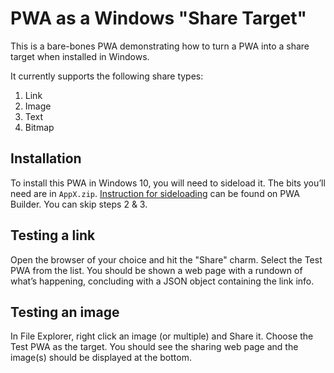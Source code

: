 # PWA as a Windows "Share Target"

This is a bare-bones PWA demonstrating how to turn a PWA into a share target when installed in Windows.

It currently supports the following share types:

1. Link
2. Image
3. Text
4. Bitmap

## Installation

To install this PWA in Windows 10, you will need to sideload it. The bits you’ll need are in `AppX.zip`. [Instruction for sideloading](https://docs.pwabuilder.com/quickstart/2018/02/03/quick-start-sideload-pwa-win10.html) can be found on PWA Builder. You can skip steps 2 & 3.

## Testing a link

Open the browser of your choice and hit the "Share" charm. Select the Test PWA from the list. You should be shown a web page with a rundown of what’s happening, concluding with a JSON object containing the link info.

## Testing an image

In File Explorer, right click an image (or multiple) and Share it. Choose the Test PWA as the target. You should see the sharing web page and the image(s) should be displayed at the bottom.
